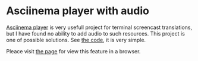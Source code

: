 # Asciinema player with audio

[Asciinema player](https://github.com/asciinema/asciinema-player) is very usefull project for terminal screencast translations, but I have found no ability to add audio to such resources. This project is one of possible solutions. See [the code](js/index.js), it is very simple.

Pleace visit [the page](https://yababay.github.io/asciinema-with-audio/) for view this feature in a browser.
